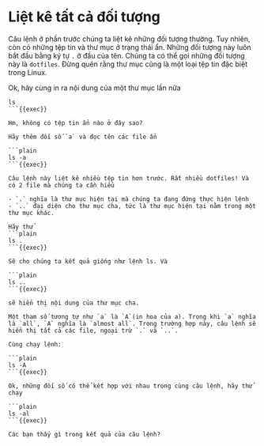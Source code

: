 # Liệt kê tất cả đối tượng

Câu lệnh ở phần trước chúng ta liệt kê những đối tượng thường. Tuy nhiên, còn có những tệp tin và thư mục ở trạng thái ẩn. Những đối tượng này luôn bắt đầu bằng ký tự `.` ở đầu của tên. Chúng ta có thể gọi những đối tượng này là `dotfiles`. Đừng quên rằng thư mục cũng là một loại tệp tin đặc biệt trong Linux.

Ok, hãy cùng in ra nội dung của một thư mục lần nữa

```plain
ls
```{{exec}}

Hm, không có tệp tin ẩn nào ở đây sao?

Hãy thêm đối số `a` và đọc tên các file ẩn

```plain
ls -a
```{{exec}}

Câu lệnh này liệt kê nhiều tệp tin hơn trước. Rất nhiều dotfiles! Và có 2 file mà chúng ta cần hiểu

- `.` nghĩa là thư mục hiện tại mà chúng ta đang đứng thực hiện lệnh 
- `..` đại diện cho thư mục cha, tức là thư mục hiện tại nằm trong một thư mục khác.

Hãy thử 
```plain
ls .
```{{exec}}

Sẽ cho chúng ta kết quả giống như lệnh ls. Và 

```plain
ls ..
```{{exec}}

sẽ hiển thị nội dung của thư mục cha.

Một tham số tương tự như `a` là `A`(in hoa của a). Trong khi `a` nghĩa là `all`, `A` nghĩa là `almost all`. Trong trường hợp này, câu lệnh sẽ hiển thị tất cả các file, ngoại trừ `.` và `..`.

Cùng chạy lệnh:

```plain
ls -A
```{{exec}}

Ok, những đối số có thể kết hợp với nhau trong cùng câu lệnh, hãy thử chạy

```plain
ls -al
```{{exec}}

Các bạn thấy gì trong kết quả của câu lệnh?